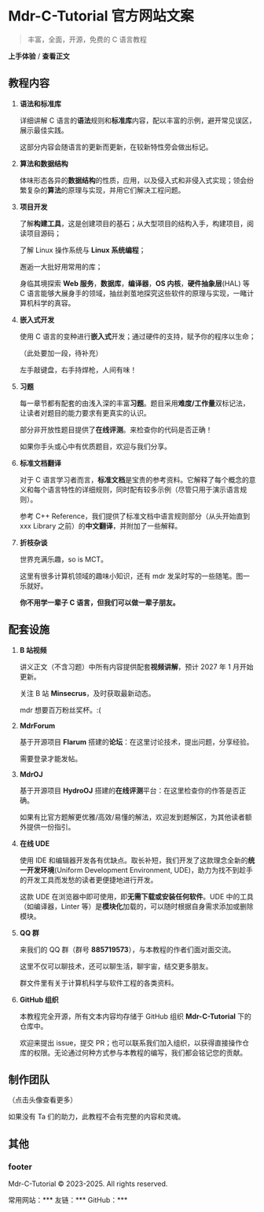 # Mdr-C-Tutorial 官方网站文案

> 丰富，全面，开源，免费的 C 语言教程

**上手体验** / **查看正文**

## 教程内容

1. **语法和标准库**

   详细讲解 C 语言的**语法**规则和**标准库**内容，配以丰富的示例，避开常见误区，展示最佳实践。

   这部分内容会随语言的更新而更新，在较新特性旁会做出标记。

2. **算法和数据结构**

   体味形态各异的**数据结构**的性质，应用，以及侵入式和非侵入式实现；领会纷繁复杂的**算法**的原理与实现，并用它们解决工程问题。

3. **项目开发**

   了解**构建工具**，这是创建项目的基石；从大型项目的结构入手，构建项目，阅读项目源码；

   了解 Linux 操作系统与 **Linux 系统编程**；

   邂逅一大批好用常用的库；

   身临其境探索 **Web 服务**，**数据库**，**编译器**，**OS 内核**，**硬件抽象层**(HAL) 等 C 语言能够大展身手的领域，抽丝剥茧地探究这些软件的原理与实现，一睹计算机科学的真容。

4. **嵌入式开发**

   使用 C 语言的变种进行**嵌入式**开发；通过硬件的支持，赋予你的程序以生命；

   （此处要加一段，待补充）

   左手敲键盘，右手持焊枪，人间有味！

5. **习题**

   每一章节都有配套的由浅入深的丰富**习题**。题目采用**难度/工作量**双标记法，让读者对题目的能力要求有更真实的认识。

   部分非开放性题目提供了**在线评测**。来检查你的代码是否正确！

   如果你手头或心中有优质题目，欢迎与我们分享。

6. **标准文档翻译**

   对于 C 语言学习者而言，**标准文档**是宝贵的参考资料。它解释了每个概念的意义和每个语言特性的详细规则，同时配有较多示例（尽管只用于演示语言规则）。

   参考 C++ Reference，我们提供了标准文档中语言规则部分（从头开始直到 xxx Library 之前）的**中文翻译**，并附加了一些解释。

7. **折枝杂谈**

   世界充满乐趣，so is MCT。

   这里有很多计算机领域的趣味小知识，还有 mdr 发呆时写的一些随笔。图一乐就好。

   **你不用学一辈子 C 语言，但我们可以做一辈子朋友。**

## 配套设施

1. **B 站视频**

   讲义正文（不含习题）中所有内容提供配套**视频讲解**，预计 2027 年 1 月开始更新。

   关注 B 站 **Minsecrus**，及时获取最新动态。

   mdr 想要百万粉丝奖杯。:(

2. **MdrForum**

   基于开源项目 **Flarum** 搭建的**论坛**：在这里讨论技术，提出问题，分享经验。

   需要登录才能发帖。

3. **MdrOJ**

   基于开源项目 **HydroOJ** 搭建的**在线评测**平台：在这里检查你的作答是否正确。

   如果有比官方题解更优雅/高效/易懂的解法，欢迎发到题解区，为其他读者额外提供一份指引。

4. **在线 UDE**

   使用 IDE 和编辑器开发各有优缺点。取长补短，我们开发了这款理念全新的**统一开发环境**(Uniform Development Environment, UDE)，助力为找不到趁手的开发工具而发愁的读者更便捷地进行开发。

   这款 UDE 在浏览器中即可使用，即**无需下载或安装任何软件**。UDE 中的工具（如编译器，Linter 等）是**模块化**加载的，可以随时根据自身需求添加或删除模块。

5. **QQ 群**

   来我们的 QQ 群（群号 **885719573**），与本教程的作者们面对面交流。

   这里不仅可以聊技术，还可以聊生活，聊宇宙，结交更多朋友。

   群文件里有关于计算机科学与软件工程的各类资料。

6. **GitHub 组织**

   本教程完全开源，所有文本内容均存储于 GitHub 组织 **Mdr-C-Tutorial** 下的仓库中。

   欢迎来提出 issue，提交 PR；也可以联系我们加入组织，以获得直接操作仓库的权限。无论通过何种方式参与本教程的编写，我们都会铭记您的贡献。

## 制作团队

（点击头像查看更多）

如果没有 Ta 们的助力，此教程不会有完整的内容和灵魂。

## 其他

### footer

Mdr-C-Tutorial &copy; 2023-2025. All rights reserved.

常用网站：***
友链：***
GitHub：***
